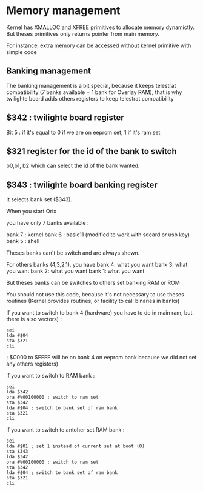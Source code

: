 # Memory management

Kernel has XMALLOC and XFREE primitives to allocate memory dynamictly. But theses primitives only returns pointer from main memory.

For instance, extra memory can be accessed without kernel primitive with simple code

## Banking management

The banking management is a bit special, because it keeps telestrat compatibility (7 banks available + 1 bank for Overlay RAM), that is why twilighte board adds others registers to keep telestrat compatibility

## $342 : twilighte board register

Bit 5 : if it's equal to 0 if we are on eeprom set, 1 if it's ram set

## $321 register for the id of the bank to switch

b0,b1, b2 which can select the id of the bank wanted.

## $343 : twilighte board banking register

It selects bank set ($343).

When you start Orix

you have only 7 banks available :

bank 7 : kernel
bank 6 : basic11 (modified to work with sdcard or usb key)
bank 5 : shell

Theses banks can't be switch and are always shown.

For others banks (4,3,2,1), you have
bank 4: what you want
bank 3: what you want
bank 2: what you want
bank 1: what you want

But theses banks can be switches to others set banking RAM or ROM

You should not use this code, because it's not necessary to use theses routines (Kernel provides routines, or facility to call binaries in banks)

If you want to switch to bank 4 (hardware) you have to do in main ram, but there is also vectors) :

``` ca65
sei
lda #$04
sta $321
cli
```

; $C000 to $FFFF will be on bank 4 on eeprom bank because we did not set any others registers)

if you want to switch to RAM bank :

``` ca65
sei
lda $342
ora #%00100000 ; switch to ram set
sta $342
lda #$04 ; switch to bank set of ram bank
sta $321
cli
```

if you want to switch to antoher set RAM bank :

``` ca65
sei
lda #$01 ; set 1 instead of current set at boot (0)
sta $343
lda $342
ora #%00100000 ; switch to ram set
sta $342
lda #$04 ; switch to bank set of ram bank
sta $321
cli
```
